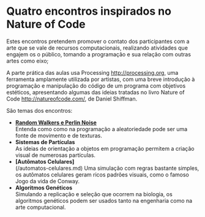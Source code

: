 # Quatro encontros inspirados no Nature of Code

Estes encontros pretendem promover o contato dos participantes com a arte que se vale de recursos  computacionais, realizando atividades que engajem os o público, tomando a programação e sua relação com outras artes como eixo;

A parte prática das aulas usa Processing <http://processing.org>, uma ferramenta amplamente utilizada por artistas, com uma breve introdução à programação e manipulação do código de um programa com objetivos estéticos, apresentando algumas das ideias tratadas no livro Nature of Code <http://natureofcode.com/>, de Daniel Shiffman.

São temas dos encontros:

- **[Random Walkers e Perlin Noise](/random-noise.md)**</br>
Entenda como como na programação a aleatoriedade pode ser uma fonte de movimento e de texturas.
- **Sistemas de Partículas**</br>
As ideias de orientação a objetos em programação permitem a criação visual de numerosas partículas.
- **[Autômatos Celulares]**</br>(/automatos-celulares.md)
Uma simulação com regras bastante simples, os autômatos celulares geram ricos padrões visuais, como o famoso Jogo da vida de Conway.
- **Algoritmos Genéticos**</br>
Simulando a replicação e seleção que ocorrem na biologia, os algoritmos genéticos podem ser usados tanto na engenharia como na arte computacional. 



